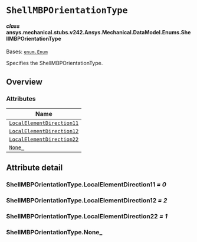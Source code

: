 # `ShellMBPOrientationType`

<a id="ansys.mechanical.stubs.v242.Ansys.Mechanical.DataModel.Enums.ShellMBPOrientationType"></a>

#### *class* ansys.mechanical.stubs.v242.Ansys.Mechanical.DataModel.Enums.ShellMBPOrientationType

Bases: [`enum.Enum`](https://docs.python.org/3/library/enum.html#enum.Enum)

Specifies the ShellMBPOrientationType.

<!-- !! processed by numpydoc !! -->

<a id="overview"></a>

## Overview

### Attributes

| Name |
| ---------------------------------------------------------------------------------------------------------------------------------------------------------------- |
| [`LocalElementDirection11`](#ShellMBPOrientationType.LocalElementDirection11) |
| [`LocalElementDirection12`](#ShellMBPOrientationType.LocalElementDirection12) |
| [`LocalElementDirection22`](#ShellMBPOrientationType.LocalElementDirection22) |
| [`None_`](#ShellMBPOrientationType.None_) |

<a id="attribute-detail"></a>

## Attribute detail

<a id="ShellMBPOrientationType.LocalElementDirection11"></a>

### ShellMBPOrientationType.LocalElementDirection11 *= 0*

<a id="ShellMBPOrientationType.LocalElementDirection12"></a>

### ShellMBPOrientationType.LocalElementDirection12 *= 2*

<a id="ShellMBPOrientationType.LocalElementDirection22"></a>

### ShellMBPOrientationType.LocalElementDirection22 *= 1*

<a id="ShellMBPOrientationType.None_"></a>

### ShellMBPOrientationType.None_


